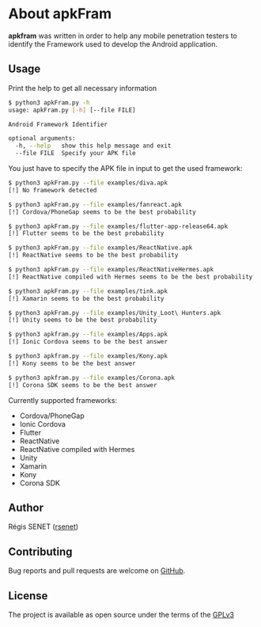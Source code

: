 # About apkFram

**apkfram** was written in order to help any mobile penetration testers to identify the Framework used to develop the Android application.

## Usage

Print the help to get all necessary information

```bash
$ python3 apkFram.py -h
usage: apkFram.py [-h] [--file FILE]

Android Framework Identifier

optional arguments:
  -h, --help   show this help message and exit
  --file FILE  Specify your APK file
```

You just have to specify the APK file in input to get the used framework:

```bash
$ python3 apkFram.py --file examples/diva.apk
[!] No framework detected

$ python3 apkFram.py --file examples/fanreact.apk
[!] Cordova/PhoneGap seems to be the best probability

$ python3 apkFram.py --file examples/flutter-app-release64.apk
[!] Flutter seems to be the best probability

$ python3 apkFram.py --file examples/ReactNative.apk
[!] ReactNative seems to be the best probability

$ python3 apkFram.py --file examples/ReactNativeHermes.apk
[!] ReactNative compiled with Hermes seems to be the best probability

$ python3 apkFram.py --file examples/tink.apk
[!] Xamarin seems to be the best probability

$ python3 apkFram.py --file examples/Unity_Loot\ Hunters.apk
[!] Unity seems to be the best probability

$ python3 apkfram.py --file examples/Apps.apk
[!] Ionic Cordova seems to be the best answer

$ python3 apkfram.py --file examples/Kony.apk
[!] Kony seems to be the best answer

$ python3 apkfram.py --file examples/Corona.apk
[!] Corona SDK seems to be the best answer
```

Currently supported frameworks:

* Cordova/PhoneGap
* Ionic Cordova
* Flutter
* ReactNative
* ReactNative compiled with Hermes
* Unity
* Xamarin
* Kony
* Corona SDK

## Author

Régis SENET ([rsenet](https://github.com/rsenet))


## Contributing

Bug reports and pull requests are welcome on [GitHub](https://github.com/rsenet/apkfram).

## License

The project is available as open source under the terms of the [GPLv3](https://www.gnu.org/licenses/quick-guide-gplv3.en.html)
